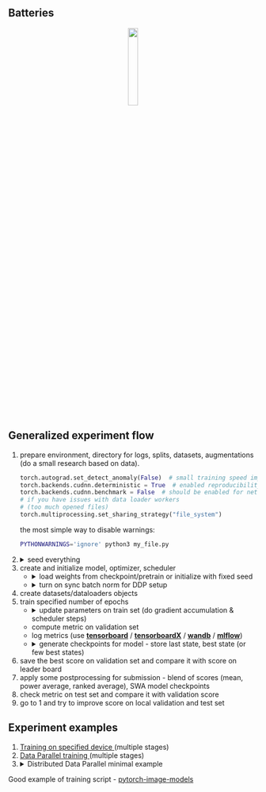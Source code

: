 
## Batteries

<p align="center">
    <img src="https://image.flaticon.com/icons/svg/3103/3103476.svg" height="20%" width="20%">
</p>


## Generalized experiment flow

<ol>

<li> prepare environment, directory for logs, splits, datasets, augmentations (do a small research based on data).

```python
torch.autograd.set_detect_anomaly(False)  # small training speed improvement
torch.backends.cudnn.deterministic = True  # enabled reproducibility
torch.backends.cudnn.benchmark = False  # should be enabled for networks with fixed input & output sizes
# if you have issues with data loader workers
# (too much opened files)
torch.multiprocessing.set_sharing_strategy("file_system")
```

the most simple way to disable warnings:

```bash
PYTHONWARNINGS='ignore' python3 my_file.py
```

</li>

<li>
<details>
<summary>seed everything</summary> 

```python
import random
import numpy as np
import torch

seed = 42

random.seed(seed)
np.random.seed(seed)
torch.backends.cudnn.deterministic = True
torch.manual_seed(seed)
torch.cuda.manual_seed_all(seed)
```

</details>
</li>

<li> create and initialize model, optimizer, scheduler

<ul>

<li>

<details>
<summary> load weights from checkpoint/pretrain or initialize with fixed seed </summary>
<p>

```python
from torch.utils.data import DataLoader
import torch.distributed as dist
from torchvision.models import resnet18

from batteries import seed_all, load_checkpoint


# before model creation
seed_all(42)
model = resnet18()
# ...

# when load state from checkpoint
dist.barrier()
load_checkpoint("checkpoint.pth", model)
# ...

# fix seeds in workers
loader = DataLoader(
    dataset,
    # ...
    worker_init_fn=seed_all,
)
```

</p>
</details>
</li>

<li>

<details>
<summary> turn on sync batch norm for DDP setup </summary>
<p>

```python
import torch.nn as nn
from torchvision.models import resnet18

model = resnet18()
model = nn.SyncBatchNorm.convert_sync_batchnorm(model)
model = nn.parallel.DistributedDataParallel(model, device_ids=[device])
```

</p>
</details>

</li>

</ul>

<li> create datasets/dataloaders objects </li>

<li> train specified number of epochs

<ul>
<li>
<details>
<summary> update parameters on train set (do gradient accumulation & scheduler steps) </summary>
<p>

```python
for batch_index, (x, y) in enumerate(train_loader):
    x, y = x.cuda(), y.cuda()
    # set grads to zero
    optimizer.zero_grad(set_to_none=True)
    # retrieve outputs
    out = model(x)
    # compute loss on batch
    loss = loss_fn(out, y)
    # accumulate gradients
    loss.backward()
    # do weights update
    if (batch_index + 1) % accumulation_steps == 0:
        optimizer.step()
```

</p>
</details>

</li>

<li> compute metric on validation set </li>

<li> log metrics (use <b><a href="https://pytorch.org/docs/stable/tensorboard.html">tensorboard</a></b> / <b><a href="https://tensorboardx.readthedocs.io/en/latest/tensorboard.html">tensorboardX</a></b> / <b><a href="https://docs.wandb.ai/">wandb</a></b> / <b><a href="https://www.mlflow.org/docs/latest/index.html">mlflow</a></b>) </li>

<li>

<details>
<summary> generate checkpoints for model - store last state, best state (or few best states) </summary>
<p>


```python
from batteries import CheckpointManager

# ...
checkpointer = CheckpointManager(
    logdir=f"{logdir}/{stage}",
    metric=main_metric,
    metric_minimization=minimize_metric,
    save_n_best=5,
)

# ...
for epoch_index in range(1, n_epochs + 1):
    train_metrics = train_fn(...)
    valid_metrics = valid_fn(...)
    # main process will write weights to logdir
    if local_rank == 0:
        checkpointer.process(
            score=valid_metrics[main_metric],
            epoch=epoch_index,
            checkpoint=make_checkpoint(
                stage,
                epoch_index,
                model,
                optimizer,
                epoch_scheduler,
                metrics={"train": train_metrics, "valid": valid_metrics},
                experiment_args=args,
                model_args=model_args,
            ),
        )
```


</p>
</details>
</li>
</ul>

</li>

<li> save the best score on validation set and compare it with score on leader board </li>

<li> apply some postprocessing for submission - blend of scores (mean, power average, ranked average), SWA model checkpoints </li>

<li> check metric on test set and compare it with validation score </li>

<li> go to 1 and try to improve score on local validation and test set </li>

</ol>


## Experiment examples

<ol>

<li> <a href="examples/device"> Training on specified device </a> (multiple stages) </li>
<li> <a href="examples/dp"> Data Parallel training </a> (multiple stages) </li> 
<li>
<details>
<summary> Distributed Data Parallel minimal example </summary>

`experiment.py`:

```python
import argparse
import os

import numpy as np
import torch
import torch.distributed as dist
import torch.multiprocessing as mp
import torch.nn as nn
import torch.optim as optim

from torch.utils.data import DataLoader
from torch.utils.data.distributed import DistributedSampler

from batteries import AverageMetter, CheckpointManager, get_logger, load_checkpoint, make_checkpoint, seed_all, t2d
from batteries.distributed import all_gather
from batteries.progress import tqdm

from datasets import MyDataset
from models import MyModel

logger = None


def setup(local_rank):
    """Initialize distributed experiment.

    Args:
        local_rank (int): process rank
    """
    device = f"cuda:{local_rank}"
    torch.cuda.set_device(device)

    dist.init_process_group(backend="nccl", init_method="env://")

    world_size = torch.distributed.get_world_size()

    logger.info(
        "Training in distributed mode with multiple processes, 1 GPU per process. "
        f"Process {local_rank}, total {world_size}."
    )
    return device, world_size


def cleanup():
    """Close distributed experiment."""
    dist.destroy_process_group()


def get_loaders(*args, **kwargs):
    """Build loaders for training.
    
    Args:
    
    Returns:
        train and validation data loaders (torch.utils.data.DataLoader)
    """
    # TODO: finish this function
    return None, None


def train_fn(model, loader, device, loss_fn, optimizer, scheduler=None, accumulation_steps=1, verbose=None):
    """One epoch training function.

    Args:
        model (torch.nn.Module): model to train.
        loader (torch.nn.utils.DataLoader): training data.
        device (int or str): rank of a device or device name to use for training.
        loss_fn (torch.nn.Module or function): function to compute a loss value.
        optimizer (torch.optim.Optimizer): model weights optimizer.
        scheduler (torch.optim.lr_scheduler._LRScheduler): batch learning rate scheduler.
            If `None` then will be ignored.
            Default is `None`.
        accumulation_steps (int): num steps to wait for performing backward pass.
            Default is `1`.
        verbose (float): log message with statistics after some % of iteration.

    Returns:
        dict with metrics collected during the training.
    """
    model.train()
    metrics = {"loss": AverageMetter()}
    num_batches = len(loader)

    for batch_index, batch in enumerate(loader):
        x, y = t2d(batch, device)

        optimizer.zero_grad(set_to_none=True)
        out = model(x)
        loss = loss_fn(out, y)

        _loss = loss.item()

        loss.backward()

        if (batch_index + 1) % accumulation_steps == 0:
            optimizer.step()
            if scheduler is not None:
                scheduler.step()

        metrics["loss"].update(_loss, imgs.size(0))

        if verbose and (batch_index + 1) % int(num_batches * verbose) == 0:
            logger.info("Train {} / {}: loss - {:.5f}".format(batch_index + 1, num_batches, metrics["loss"].average))

    return {"loss": metrics["loss"].average}


@torch.no_grad()
def valid_fn(model, loader, device, verbose=False):
    """Validate model on a given data.

    Args:
        model (torch.nn.Module): model to train.
        loader (torch.nn.utils.DataLoader): training data.
        device (int or str): rank of a device or device name to use for training.
        verbose (bool): option to show progress bar.
            Default is `False`.

    Returns:
        dict with metrics collected on a validation set.
    """
    model.eval()

    for batch_index, batch in enumerate(loader):
        x, y = t2d(batch, device)
        out = model(x)

    # compute scores & sync them with all_gather
    score = 0.0
    return {"metric": float(score)}


def log_metrics(stage, loader, epoch, metrics):
    """Write metrics using logger.

    Args:
        stage (str): stage name
        loader (str): loader name
        epoch (int): epoch number
        metrics (dict): metrics computed during training/validation steps
    """
    order = ("loss", "metric")
    metric_strs = []
    for metric_name in order:
        if metric_name in metrics:
            value = metrics[metric_name]
            metric_strs.append(f"{metric_name:>10} - {value:.4f}")
    logger.info(f"stage - {stage}, loder - {loader}, epoch - {epoch}: " + ",".join(metric_strs))


def experiment(local_rank, args=None):
    """Experiment entry point.

    Args:
        local_rank (int or str): device to use for training.
        world_size (ing): num devices in a world to use for training.
            If `None` then will be ignored.
            Default is `None`.
        args (Dict[str, Any]): experiment arguments.
            Default is `None`.
    """
    main_metric = "metric"
    minimize_metric = False

    args = {} if args is None else args
    logdir = args["logdir"]
    exp_name = args["exp_name"]

    # create logdir if not exists
    if not os.path.isdir(logdir) and local_rank == 0:
        os.makedirs(logdir)

    global logger
    logger = get_logger(exp_name, log_file=os.path.join(logdir, "train.log"), disable=(local_rank == 0))

    device, world_size = setup(local_rank)

    if local_rank == 0:
        wandb.init(project=exp_name)

    logger.info(f"Experiment: {exp_name}")
    logger.info(f"Experiment arguments: {args}")
    logger.info(f"Main metric - '{main_metric}'")
    logger.info(f"Minimize metric - '{minimize_metric}'")

    train_loader, valid_loader, tokenizer = get_loaders()

    seed_all(42)
    model_args = {}  # TODO: use your own args
    model = MyModel(**model_args)
    dist.barrier()
    model = nn.SyncBatchNorm.convert_sync_batchnorm(model)
    model = model.to(device)
    model = nn.parallel.DistributedDataParallel(model, device_ids=[device])

    optimizer_args = dict(lr=1e-3, weight_decay=1e-6)
    optimizer = optim.AdamW(model.module.parameters(), **optimizer_args)
    criterion = nn.CrossEntropyLoss(ignore_index=PAD_IDX)
    batch_scheduler = None
    epoch_scheduler = optim.lr_scheduler.CosineAnnealingWarmRestarts(optimizer, args["epochs"])

    if args["continue"]:
        dist.barrier()
        load_checkpoint(args["continue"], model)

    logger.info("Model: MyModel")
    logger.info(f"Model args: {model_args}")
    logger.info("Optimizer: AdamW")
    logger.info(f"Optimizer args: {optimizer_args}")

    stage = "stage_0"
    n_epochs = args["epochs"]

    checkpointer = CheckpointManager(
        logdir=os.path.join(logdir, stage),
        metric=main_metric,
        metric_minimization=minimize_metric,
        save_n_best=5,
    )

    for epoch_index in range(1, n_epochs + 1):
        logger.info(f"Epoch {epoch_index}/{n_epochs}")

        if train_loader.sampler and hasattr(train_loader.sampler, "set_epoch"):
            train_loader.sampler.set_epoch(epoch_index)

        train_metrics = train_fn(model, train_loader, device, criterion, optimizer, batch_scheduler, verbose=0.01)
        log_metrics(stage, "train", epoch_index, train_metrics)

        valid_metrics = valid_fn(model, valid_loader, device, tokenizer, verbose=args["progress"])
        log_metrics(stage, "valid", epoch_index, valid_metrics)

        if local_rank == 0:
            checkpointer.process(
                score=valid_metrics[main_metric],
                epoch=epoch_index,
                checkpoint=make_checkpoint(
                    stage,
                    epoch_index,
                    model,
                    optimizer,
                    epoch_scheduler,
                    metrics={"train": train_metrics, "valid": valid_metrics},
                    experiment_args=args,
                    model_args=model_args,
                ),
            )

        if epoch_scheduler is not None:
            epoch_scheduler.step()

    cleanup()


def main():
    parser = argparse.ArgumentParser()
    parser.add_argument("--local_rank", default=0, type=int)
    parser.add_argument("--exp-name", dest="exp_name", type=str, help="experiment name", default="experiment")
    parser.add_argument("--fold", dest="fold", type=int, help="fold index to use as validation", default=0)
    parser.add_argument("--batch-size", dest="bs", type=int, help="batch size", default=2)
    parser.add_argument("--num-workers", dest="workers", type=int, help="number of workers to use", default=1)
    parser.add_argument("--num-epochs", dest="epochs", type=int, help="number of epochs to train", default=1)
    parser.add_argument(
        "--logdir", dest="logdir", type=str, help="directory where should be stored logs", default="logs/test"
    )
    parser.add_argument(
        "--continue", dest="continue", type=str, help="checkpoint to use for pretrained model", default=None
    )
    # put here additional arguments
    # ...
    
    args = vars(parser.parse_args())
    local_rank = args["local_rank"]
    experiment(local_rank, args)


if __name__ == "__main__":
    main()

```

to run:

```bash

LOGDIR=./logs/my_experiment

if [[ -d ${LOGDIR} ]]
then
    rm -rf ${LOGDIR};
    echo "[!] Removed existing directory with logs ('${LOGDIR}')!";
    mkdir -p ${LOGDIR};
fi

PYTHONPATH=.:${PYTHONPATH} \
MASTER_PORT=12345 \
python3 -m torch.distributed.launch --nproc_per_node=2 \
    experiment.py \
    --exp-name='my experiment' \
    --fold=0 \
    --batch-size=128 \
    --num-workers=32 \
    --num-epochs=1234 \
    --progress \
    --logdir=${LOGDIR}
```

</details>
</li>

</ol>

Good example of training script - [pytorch-image-models](https://github.com/rwightman/pytorch-image-models/blob/master/train.py)


